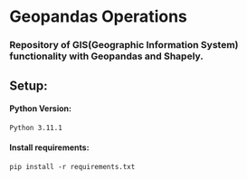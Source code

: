 # Geopandas Operations
### Repository of GIS(Geographic Information System) functionality with Geopandas and Shapely.

## Setup:
#### Python Version:
~~~
Python 3.11.1
~~~
#### Install requirements:
~~~
pip install -r requirements.txt
~~~
